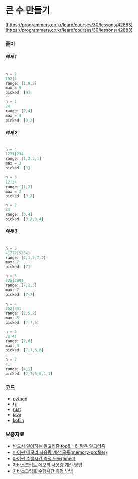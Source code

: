 # 큰 수 만들기

[https://programmers.co.kr/learn/courses/30/lessons/42883](https://programmers.co.kr/learn/courses/30/lessons/42883)


### 풀이


##### 예제 1

```ts

n = 2
192|4
range: [1,9,2]
max = 9
picked: [9]

n = 1
24
range: [2,4]
max = 4
picked: [9,2]

```

##### 예제 2
```ts

n = 4
1231|234
range: [1,2,3,1]
max = 3
picked: [3]

n = 3
12|34
range: [1,2]
max = 2
picked: [3,2]

n = 2
34
range: [3,4]
picked: [3,2,3,4]

```

##### 예제 3
```ts

n = 6
41772|52841
range: [4,1,7,7,2]
max: 7
picked: [7]

n = 5
725|2841
range: [7,2,5]
max: 7
picked: [7,7]

n = 4
252|841
range: [2,5,2]
max: 5
picked: [7,7,5]

n = 3
28|41
range: [2,8]
max: 8
picked: [7,7,5,8]

n = 2
41
range: [4,1]
picked: [7,7,5,8,4,1]
```

### 코드

* [python](./_python/create_a_large_number.py)
* [ts](./_ts/create_a_large_number.ts)
* [rust](./_rust/createALargeNumber.rs)
* [java](./_java/CreateLargeNumber.java)
* [kotlin](./_kotlin/createLargeNumber.kt)

### 보충자료

* [반드시 알아하는 알고리즘 top8 - 6. 탐욕 알고리즘](https://gomguard.tistory.com/119)
* [파이썬 메모리 사용량 계산 모듈(memory-profiler)](https://pypi.org/project/memory-profiler/)
* [파이썬 수행시간 측정 모듈(timeit)](https://docs.python.org/ko/3/library/timeit.html)
* [자바스크립트 메모리 사용량 계산 방법](https://www.valentinog.com/blog/memory-usage-node-js/)
* [자바스크립트 수행시간 측정 방법](https://stackoverflow.com/questions/313893/how-to-measure-time-taken-by-a-function-to-execute)